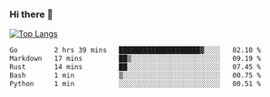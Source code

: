 ### Hi there 👋

<!--
**3Xpl0it3r/3Xpl0it3r** is a ✨ _special_ ✨ repository because its `README.md` (this file) appears on your GitHub profile.

Here are some ideas to get you started:

- 🔭 I’m currently working on ...
- 🌱 I’m currently learning ...
- 👯 I’m looking to collaborate on ...
- 🤔 I’m looking for help with ...
- 💬 Ask me about ...
- 📫 How to reach me: ...
- 😄 Pronouns: ...
- ⚡ Fun fact: ...
-->


[![Top Langs](https://github-readme-stats.vercel.app/api/top-langs/?username=3Xpl0it3r&layout=compact)](https://github.com/3Xpl0it3r/3Xpl0it3r)

<!--START_SECTION:waka-->

```txt
Go         2 hrs 39 mins   ████████████████████▓░░░░   82.10 %
Markdown   17 mins         ██▒░░░░░░░░░░░░░░░░░░░░░░   09.19 %
Rust       14 mins         ██░░░░░░░░░░░░░░░░░░░░░░░   07.45 %
Bash       1 min           ▒░░░░░░░░░░░░░░░░░░░░░░░░   00.75 %
Python     1 min           ░░░░░░░░░░░░░░░░░░░░░░░░░   00.51 %
```

<!--END_SECTION:waka-->
